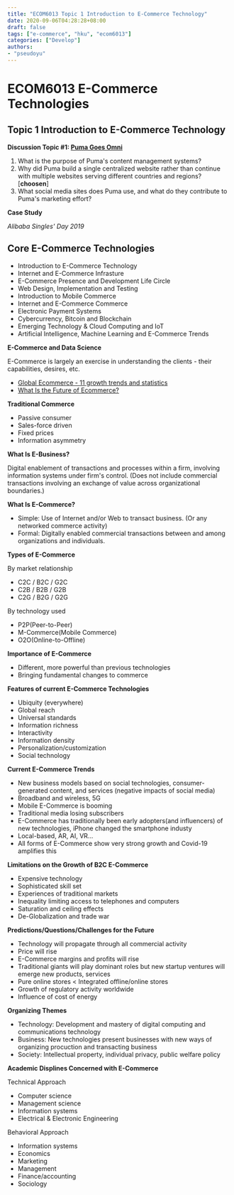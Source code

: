 ```yaml
---
title: "ECOM6013 Topic 1 Introduction to E-Commerce Technology"
date: 2020-09-06T04:28:28+08:00
draft: false
tags: ["e-commerce", "hku", "ecom6013"]
categories: ["Develop"]
authors:
- "pseudoyu"
---
```


# ECOM6013 E-Commerce Technologies

## Topic 1 Introduction to E-Commerce Technology

**Discussion Topic #1: [Puma Goes Omni](https://www.pseudoyu.com/zh/2020/09/08/puma-goes-omni-case-study/)**
1. What is the purpose of Puma's content management systems?
2. Why did Puma build a single centralized website rather than continue with multiple websites serving different countries and regions? [**choosen**]
3. What social media sites does Puma use, and what do they contribute to Puma's marketing effort?

**Case Study**

*Alibaba Singles' Day 2019*

## Core E-Commerce Technologies
* Introduction to E-Commerce Technology
* Internet and E-Commerce Infrasture
* E-Commerce Presence and Development Life Circle
* Web Design, Implementation and Testing
* Introduction to Mobile Commerce
* Internet and E-Commerce Commerce
* Electronic Payment Systems
* Cybercurrency, Bitcoin and Blockchain
* Emerging Technology & Cloud Computing and IoT
* Artificial Intelligence, Machine Learning and E-Commerce Trends

**E-Commerce and Data Science**

E-Commerce is largely an exercise in understanding the clients - their capabilities, desires, etc.
* [Global Ecommerce - 11 growth trends and statistics](https://www.shopify.com/enterprise/global-ecommerce-statistics)
* [What Is the Future of Ecommerce?](https://www.shopify.com/enterprise/the-future-of-ecommerce)

**Traditional Commerce**
* Passive consumer
* Sales-force driven
* Fixed prices
* Information asymmetry

**What Is E-Business?**

Digital enablement of transactions and processes within a firm, involving information systems under firm's control. (Does not include commercial transactions involving an exchange of value across organizational boundaries.)

**What Is E-Commerce?**
* Simple: Use of Internet and/or Web to transact business. (Or any networked commerce activity)
* Formal: Digitally enabled commercial transactions between and among organizations and individuals.

**Types of E-Commerce**

By market relationship
* C2C / B2C / G2C
* C2B / B2B / G2B
* C2G / B2G / G2G

By technology used
* P2P(Peer-to-Peer)
* M-Commerce(Mobile Commerce)
* O2O(Online-to-Offline)

**Importance of E-Commerce**

* Different, more powerful than previous technologies
* Bringing fundamental changes to commerce

**Features of current E-Commerce Technologies**
* Ubiquity (everywhere)
* Global reach
* Universal standards
* Information richness
* Interactivity
* Information density
* Personalization/customization
* Social technology

**Current E-Commerce Trends**
* New business models based on social technologies, consumer-generated content, and services (negative impacts of social media)
* Broadband and wireless, 5G
* Mobile E-Commerce is booming
* Traditional media losing subscribers
* E-Commerce has traditionally been early adopters(and influencers) of new technologies, iPhone changed the smartphone industy
* Local-based, AR, AI, VR...
* All forms of E-Commerce show very strong growth and Covid-19 amplifies this

**Limitations on the Growth of B2C E-Commerce**
* Expensive technology
* Sophisticated skill set
* Experiences of traditional markets
* Inequality limiting access to telephones and computers
* Saturation and ceiling effects
* De-Globalization and trade war

**Predictions/Questions/Challenges for the Future**
* Technology will propagate through all commercial activity
* Price will rise
* E-Commerce margins and profits will rise
* Traditional giants will play dominant roles but new startup ventures will emerge new products, services
* Pure online stores < Integrated offline/online stores
* Growth of regulatory activity worldwide
* Influence of cost of energy

**Organizing Themes**

* Technology: Development and mastery of digital computing and communications technology
* Business: New technologies present businesses with new ways of organizing procuction and transacting business
* Society: Intellectual property, individual privacy, public welfare policy

**Academic Displines Concerned with E-Commerce**

Technical Approach
* Computer science
* Management science
* Information systems
* Electrical & Electronic Engineering

Behavioral Approach
* Information systems
* Economics
* Marketing
* Management
* Finance/accounting
* Sociology

